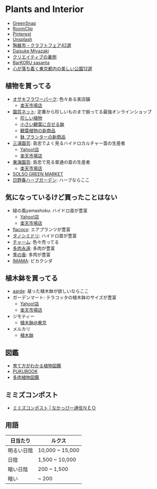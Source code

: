 # Plants and Interior

- [GreenSnap](https://greensnap.jp/timeline)
- [RoomClip](https://roomclip.jp/)
- [Pinterest](https://www.pinterest.jp/)
- [Unsplash](https://unsplash.com/)
- [陶器市・クラフトフェア42選](https://uchill.jp/blog/pottery-fes/toukiichi-craftsfair/)
- [Daisuke Miyazaki](https://www.youtube.com/c/DaisukeMiyazakiTV/videos)
- [クリエイティブの裏側](https://www.youtube.com/channel/UC5QPjyH-ASgmOLEbuBhMgEg/videos)
- [BarKORU sasanta](https://www.youtube.com/channel/UCsXYnNB2EVTEFBO-ObqGrrQ/videos)
- [心が落ち着く東京都内の美しい公園12選](https://rtrp.jp/articles/4509/)

##  植物を買ってる

- [オザキフラワーパーク](https://ozaki-flowerpark.co.jp/): 色々ある実店舗
  - [楽天市場店](https://www.rakuten.co.jp/ozaki-flowerpark/)
- [園芸ネット](https://www.engei.net/): 定番から珍しいものまで揃ってる最強オンラインショップ
  -  [珍しい植物](https://www.engei.net/PathBrowse.asp?Pagename=green:Bizarre) 
  -  [小さい観葉に合せる鉢](https://www.engei.net/PathBrowse.asp?Pagename=green:pot_goods&o=l) 
  -  [観葉植物の新商品](https://www.engei.net/NewGoods.asp?path=026) 
  -  [鉢 プランターの新商品](https://www.engei.net/NewGoods.asp?path=030) 
- [三浦園芸](http://miuraengei.com/dictionary/index.php): 島忠でよく見るハイドロカルチャー苗の生産者
  - [Yahoo!店](https://store.shopping.yahoo.co.jp/julli/)
  - [楽天市場店](https://www.rakuten.co.jp/julli/)
- [東海園芸](http://www.opte.co.jp/items%20list.html): 島忠で見る普通の苗の生産者
  - [楽天市場店](https://www.rakuten.co.jp/opte/)
- [SOLSO GREEN MARKET](https://solsogreenmarket.com/)
- [日野春ハーブガーデン](http://www.hinoharu.com/): ハーブならここ

## 気になっているけど買ったことはない

- 緑の風yamashoku: ハイドロ苗が豊富
  - [Yahoo!店](https://store.shopping.yahoo.co.jp/hanatusin/)
  - [楽天市場店](https://www.rakuten.co.jp/hanatusin/)
- [flacoco](https://shopping.geocities.jp/flacoco/): エアプランツが豊富
- [タノシミドリ](https://www.rakuten.co.jp/tanoshimidori/): ハイドロ苗が豊富
- [チャーム](https://item.rakuten.co.jp/chanet/c/0000007754/): 色々売ってる
- [多肉永遠](http://www.tanikutoha.jp/index.html): 多肉が豊富
- [季の香](https://item.rakuten.co.jp/u-kinoka/c/0000000126/): 多肉が豊富
- [IMAMA](https://imama-net.com/): ビカクシダ

## 植木鉢を買ってる

- [aarde](https://www.aarde-pot.com/): 凝った植木鉢が欲しいならここ
- ガーデンマート: テラコッタの植木鉢のサイズが豊富
  - [Yahoo!店](https://shopping.geocities.jp/gardenmart/)
  - [楽天市場店](https://www.rakuten.ne.jp/gold/gmart/)
- ジモティー
  - [植木鉢@東京](https://jmty.jp/tokyo/sale?keyword=%E6%A4%8D%E6%9C%A8%E9%89%A2)
- メルカリ
  - [植木鉢](https://jp.mercari.com/search?keyword=%E6%A4%8D%E6%9C%A8%E9%89%A2)

## 図鑑

- [育て方がわかる植物図鑑](https://www.shuminoengei.jp/?a=page_p_top)
- [PUKUBOOK](https://pukubook.jp/)
- [多肉植物図鑑](http://cactoloco.jp/dic/index.html)

## ミミズコンポスト

- [ミミズコンポスト \| なかっぴー通信ＮＥＯ](https://pantani21mrt.blog.fc2.com/blog-entry-888.html?sp)

## 用語

|  日当たり  |     ルクス      |
| ---------- | --------------- |
| 明るい日陰 | 10,000 ~ 15,000 |
| 日陰       | 1,500 ~ 10,000  |
| 暗い日陰   | 200 ~ 1,500     |
| 暗い       | ~ 200           |
